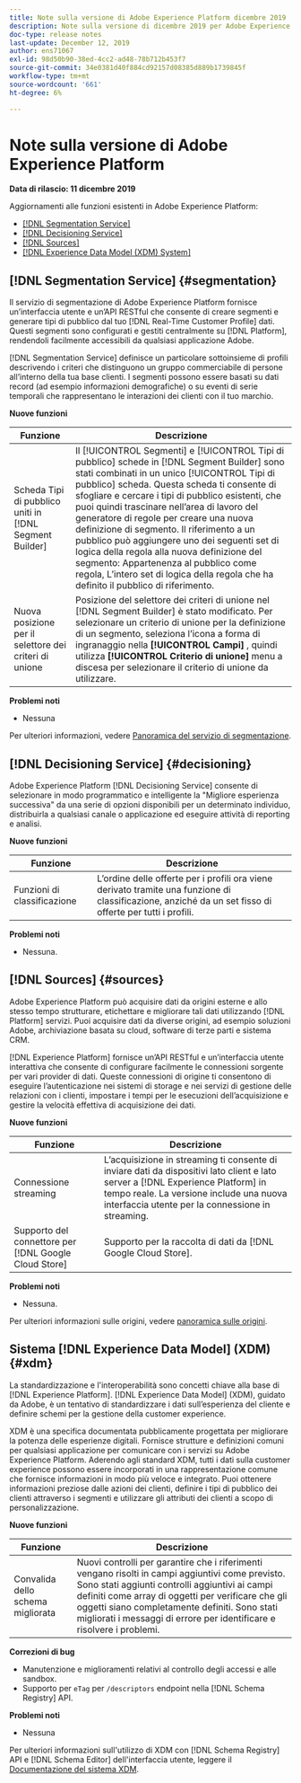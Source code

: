 ```yaml
---
title: Note sulla versione di Adobe Experience Platform dicembre 2019
description: Note sulla versione di dicembre 2019 per Adobe Experience Platform.
doc-type: release notes
last-update: December 12, 2019
author: ens71067
exl-id: 98d50b90-38ed-4cc2-ad48-78b712b453f7
source-git-commit: 34e0381d40f884cd92157d08385d889b1739845f
workflow-type: tm+mt
source-wordcount: '661'
ht-degree: 6%

---
```


# Note sulla versione di Adobe Experience Platform

**Data di rilascio: 11 dicembre 2019**

Aggiornamenti alle funzioni esistenti in Adobe Experience Platform:

* [[!DNL Segmentation Service]](#segmentation)
* [[!DNL Decisioning Service]](#decisioning)
* [[!DNL Sources]](#sources)
* [[!DNL Experience Data Model (XDM) System]](#xdm)

## [!DNL Segmentation Service] {#segmentation}

Il servizio di segmentazione di Adobe Experience Platform fornisce un’interfaccia utente e un’API RESTful che consente di creare segmenti e generare tipi di pubblico dal tuo [!DNL Real-Time Customer Profile] dati. Questi segmenti sono configurati e gestiti centralmente su [!DNL Platform], rendendoli facilmente accessibili da qualsiasi applicazione Adobe.

[!DNL Segmentation Service] definisce un particolare sottoinsieme di profili descrivendo i criteri che distinguono un gruppo commerciabile di persone all’interno della tua base clienti. I segmenti possono essere basati su dati record (ad esempio informazioni demografiche) o su eventi di serie temporali che rappresentano le interazioni dei clienti con il tuo marchio.

**Nuove funzioni**

| Funzione | Descrizione |
|--- | ---|
| Scheda Tipi di pubblico uniti in [!DNL Segment Builder] | Il [!UICONTROL Segmenti] e [!UICONTROL Tipi di pubblico] schede in [!DNL Segment Builder] sono stati combinati in un unico [!UICONTROL Tipi di pubblico] scheda. Questa scheda ti consente di sfogliare e cercare i tipi di pubblico esistenti, che puoi quindi trascinare nell’area di lavoro del generatore di regole per creare una nuova definizione di segmento. Il riferimento a un pubblico può aggiungere uno dei seguenti set di logica della regola alla nuova definizione del segmento: Appartenenza al pubblico come regola, L’intero set di logica della regola che ha definito il pubblico di riferimento. |
| Nuova posizione per il selettore dei criteri di unione | Posizione del selettore dei criteri di unione nel [!DNL Segment Builder] è stato modificato. Per selezionare un criterio di unione per la definizione di un segmento, seleziona l’icona a forma di ingranaggio nella **[!UICONTROL Campi]** , quindi utilizza **[!UICONTROL Criterio di unione]** menu a discesa per selezionare il criterio di unione da utilizzare. |

**Problemi noti**

* Nessuna

Per ulteriori informazioni, vedere [Panoramica del servizio di segmentazione](../../segmentation/home.md).

## [!DNL Decisioning Service] {#decisioning}

Adobe Experience Platform [!DNL Decisioning Service] consente di selezionare in modo programmatico e intelligente la &quot;Migliore esperienza successiva&quot; da una serie di opzioni disponibili per un determinato individuo, distribuirla a qualsiasi canale o applicazione ed eseguire attività di reporting e analisi.

**Nuove funzioni**

| Funzione | Descrizione |
| -----------| ---------- |
| Funzioni di classificazione | L’ordine delle offerte per i profili ora viene derivato tramite una funzione di classificazione, anziché da un set fisso di offerte per tutti i profili. |

**Problemi noti**

* Nessuna.

## [!DNL Sources] {#sources}

Adobe Experience Platform può acquisire dati da origini esterne e allo stesso tempo strutturare, etichettare e migliorare tali dati utilizzando [!DNL Platform] servizi. Puoi acquisire dati da diverse origini, ad esempio soluzioni Adobe, archiviazione basata su cloud, software di terze parti e sistema CRM.

[!DNL Experience Platform] fornisce un’API RESTful e un’interfaccia utente interattiva che consente di configurare facilmente le connessioni sorgente per vari provider di dati. Queste connessioni di origine ti consentono di eseguire l’autenticazione nei sistemi di storage e nei servizi di gestione delle relazioni con i clienti, impostare i tempi per le esecuzioni dell’acquisizione e gestire la velocità effettiva di acquisizione dei dati.

**Nuove funzioni**

| Funzione | Descrizione |
| ---------- | ------------ |
| Connessione streaming | L’acquisizione in streaming ti consente di inviare dati da dispositivi lato client e lato server a [!DNL Experience Platform] in tempo reale. La versione include una nuova interfaccia utente per la connessione in streaming. |
| Supporto del connettore per [!DNL Google Cloud Store] | Supporto per la raccolta di dati da [!DNL Google Cloud Store]. |

**Problemi noti**

* Nessuna.

Per ulteriori informazioni sulle origini, vedere [panoramica sulle origini](../../sources/home.md).

## Sistema [!DNL Experience Data Model] (XDM)  {#xdm}

La standardizzazione e l&#39;interoperabilità sono concetti chiave alla base di [!DNL Experience Platform]. [!DNL Experience Data Model] (XDM), guidato da Adobe, è un tentativo di standardizzare i dati sull’esperienza del cliente e definire schemi per la gestione della customer experience.

XDM è una specifica documentata pubblicamente progettata per migliorare la potenza delle esperienze digitali. Fornisce strutture e definizioni comuni per qualsiasi applicazione per comunicare con i servizi su Adobe Experience Platform. Aderendo agli standard XDM, tutti i dati sulla customer experience possono essere incorporati in una rappresentazione comune che fornisce informazioni in modo più veloce e integrato. Puoi ottenere informazioni preziose dalle azioni dei clienti, definire i tipi di pubblico dei clienti attraverso i segmenti e utilizzare gli attributi dei clienti a scopo di personalizzazione.

**Nuove funzioni**

| Funzione | Descrizione |
|--- | ---|
| Convalida dello schema migliorata | Nuovi controlli per garantire che i riferimenti vengano risolti in campi aggiuntivi come previsto. Sono stati aggiunti controlli aggiuntivi ai campi definiti come array di oggetti per verificare che gli oggetti siano completamente definiti. Sono stati migliorati i messaggi di errore per identificare e risolvere i problemi. |

**Correzioni di bug**

* Manutenzione e miglioramenti relativi al controllo degli accessi e alle sandbox.
* Supporto per `eTag` per `/descriptors` endpoint nella [!DNL Schema Registry] API.

**Problemi noti**

* Nessuna

Per ulteriori informazioni sull&#39;utilizzo di XDM con [!DNL Schema Registry] API e [!DNL Schema Editor] dell&#39;interfaccia utente, leggere il [Documentazione del sistema XDM](../../xdm/home.md).
